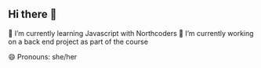## Hi there 👋

🌱 I’m currently learning Javascript with Northcoders
🔭 I’m currently working on a back end project as part of the course

😄 Pronouns: she/her

<!--
**12hunti/12hunti** is a ✨ _special_ ✨ repository because its `README.md` (this file) appears on your GitHub profile.

Here are some ideas to get you started:

- 🔭 I’m currently working on ...
- 🌱 I’m currently learning Javascript
- 👯 I’m looking to collaborate on ...
- 🤔 I’m looking for help with ...
- 💬 Ask me about ...
- 📫 How to reach me: ...
- 😄 Pronouns: ...
- ⚡ Fun fact: ...
-->
